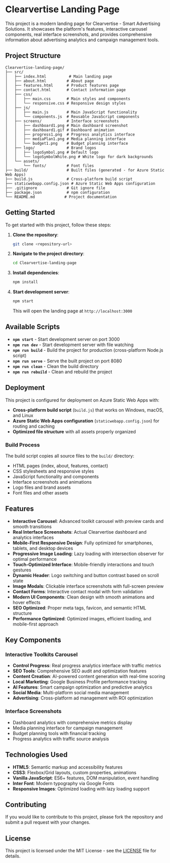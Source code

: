 # Clearvertise Landing Page

This project is a modern landing page for Clearvertise - Smart Advertising Solutions. It showcases the platform's features, interactive carousel components, real interface screenshots, and provides comprehensive information about advertising analytics and campaign management tools.

## Project Structure

```
Clearvertise-landing-page/
├── src/
│   ├── index.html          # Main landing page
│   ├── about.html         # About page
│   ├── features.html      # Product features page  
│   ├── contact.html       # Contact information page
│   ├── css/
│   │   ├── main.css       # Main styles and components
│   │   └── responsive.css # Responsive design styles
│   ├── js/
│   │   ├── main.js        # Main JavaScript functionality
│   │   └── components.js  # Reusable JavaScript components
│   ├── screens/           # Interface screenshots
│   │   ├── dashboard1.png # Main dashboard screenshot
│   │   ├── dashboard1.gif # Dashboard animation
│   │   ├── progress1.png  # Progress analytics interface
│   │   ├── mediaPlan1.png # Media planning interface
│   │   └── budget1.png    # Budget planning interface
│   ├── logo/              # Brand logos
│   │   ├── logoSymbol.png # Default logo
│   │   └── logoSymbolWhite.png # White logo for dark backgrounds
│   └── assets/
│       └── fonts/         # Font files
├── build/                 # Built files (generated - for Azure Static Web Apps)
├── build.js               # Cross-platform build script
├── staticwebapp.config.json # Azure Static Web Apps configuration
├── .gitignore             # Git ignore file
├── package.json           # npm configuration
└── README.md             # Project documentation
```

## Getting Started

To get started with this project, follow these steps:

1. **Clone the repository**:
   ```bash
   git clone <repository-url>
   ```

2. **Navigate to the project directory**:
   ```bash
   cd Clearvertise-landing-page
   ```

3. **Install dependencies**:
   ```bash
   npm install
   ```

4. **Start development server**:
   ```bash
   npm start
   ```
   This will open the landing page at `http://localhost:3000`

## Available Scripts

- **`npm start`** - Start development server on port 3000
- **`npm run dev`** - Start development server with file watching
- **`npm run build`** - Build the project for production (cross-platform Node.js script)
- **`npm run serve`** - Serve the built project on port 8080
- **`npm run clean`** - Clean the build directory
- **`npm run rebuild`** - Clean and rebuild the project

## Deployment

This project is configured for deployment on Azure Static Web Apps with:

- **Cross-platform build script** (`build.js`) that works on Windows, macOS, and Linux
- **Azure Static Web Apps configuration** (`staticwebapp.config.json`) for routing and caching
- **Optimized file structure** with all assets properly organized

### Build Process
The build script copies all source files to the `build/` directory:
- HTML pages (index, about, features, contact)
- CSS stylesheets and responsive styles
- JavaScript functionality and components  
- Interface screenshots and animations
- Logo files and brand assets
- Font files and other assets

## Features

- **Interactive Carousel**: Advanced toolkit carousel with preview cards and smooth transitions
- **Real Interface Screenshots**: Actual Clearvertise dashboard and analytics interfaces
- **Mobile-First Responsive Design**: Fully optimized for smartphones, tablets, and desktop devices
- **Progressive Image Loading**: Lazy loading with intersection observer for optimal performance
- **Touch-Optimized Interface**: Mobile-friendly interactions and touch gestures
- **Dynamic Header**: Logo switching and button contrast based on scroll state  
- **Image Modals**: Clickable interface screenshots with full-screen preview
- **Contact Forms**: Interactive contact modal with form validation
- **Modern UI Components**: Clean design with smooth animations and hover effects
- **SEO Optimized**: Proper meta tags, favicon, and semantic HTML structure
- **Performance Optimized**: Optimized images, efficient loading, and mobile-first approach

## Key Components

### Interactive Toolkits Carousel
- **Control Progress**: Real progress analytics interface with traffic metrics
- **SEO Tools**: Comprehensive SEO audit and optimization features
- **Content Creation**: AI-powered content generation with real-time scoring
- **Local Marketing**: Google Business Profile performance tracking
- **AI Features**: Smart campaign optimization and predictive analytics
- **Social Media**: Multi-platform social media management
- **Advertising**: Cross-platform ad management with ROI optimization

### Interface Screenshots
- Dashboard analytics with comprehensive metrics display
- Media planning interface for campaign management
- Budget planning tools with financial tracking
- Progress analytics with traffic source analysis

## Technologies Used

- **HTML5**: Semantic markup and accessibility features
- **CSS3**: Flexbox/Grid layouts, custom properties, animations
- **Vanilla JavaScript**: ES6+ features, DOM manipulation, event handling
- **Inter Font**: Modern typography via Google Fonts
- **Responsive Images**: Optimized loading with lazy loading support

## Contributing

If you would like to contribute to this project, please fork the repository and submit a pull request with your changes.

## License

This project is licensed under the MIT License - see the [LICENSE](LICENSE) file for details.
